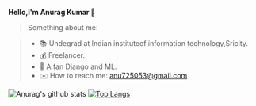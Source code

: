 **Hello,I'm Anurag Kumar 👋**
>Something about me:

> - :books: Undegrad at Indian instituteof information technology,Sricity.
> - :moneybag: Freelancer.
> - 🌱 A fan Django and ML.
> - ✉️ How to reach me: anu725053@gmail.com

![Anurag's github stats](https://github-readme-stats.vercel.app/api?username=anu725053&show_icons=true&theme=dracula)
[![Top Langs](https://github-readme-stats.vercel.app/api/top-langs/?username=anu725053&layout=compact)](https://github.com/anuraghazra/github-readme-stats)
